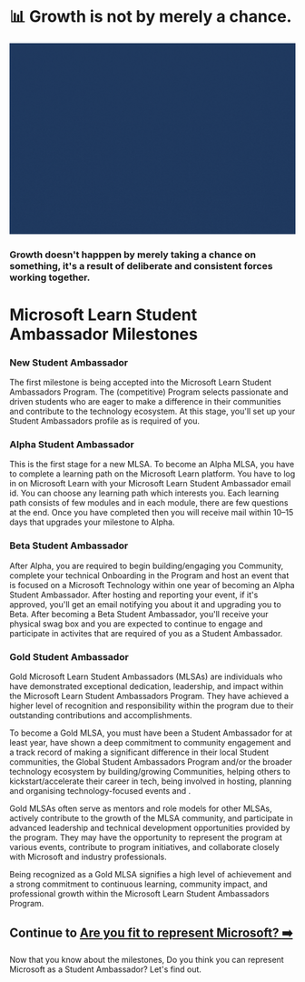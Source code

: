 # :bar_chart: Growth is not by merely a chance.

<img src="./../images/MLSA_Milestones.gif"><br>

<h3> Growth doesn't happpen by merely taking a chance on something, it's a result of deliberate and consistent forces working together. <h3>

  # Microsoft Learn Student Ambassador Milestones

  ### New Student Ambassador

  The first milestone is being accepted into the Microsoft Learn Student Ambassadors Program. The (competitive) Program selects passionate and driven students who are eager to make a difference in their communities and contribute to the technology ecosystem. At this stage, you'll set up your Student Ambassadors profile as is required of you.

  ### Alpha Student Ambassador

  This is the first stage for a new MLSA. To become an Alpha MLSA, you have to complete a learning path on the Microsoft Learn platform. You have to log in on Microsoft Learn with your Microsoft Learn Student Ambassador email id. You can choose any learning path which interests you. Each learning path consists of few modules and in each module, there are few questions at the end. Once you have completed then you will receive mail within 10–15 days that upgrades your milestone to Alpha.

  ### Beta Student Ambassador

  After Alpha, you are required to begin building/engaging you Community, complete your technical Onboarding in the Program and host an event that is focused on a Microsoft Technology within one year of becoming an Alpha Student Ambassador. After hosting and reporting your event, if it's approved, you'll get an email notifying you about it and upgrading you to Beta. After becoming a Beta Student Ambassador, you'll receive your physical swag box and you are expected to continue to engage and participate in activites that are required of you as a Student Ambassador. 

  ### Gold Student Ambassador

  Gold Microsoft Learn Student Ambassadors (MLSAs) are individuals who have demonstrated exceptional dedication, leadership, and impact within the Microsoft Learn Student Ambassadors Program. They have achieved a higher level of recognition and responsibility within the program due to their outstanding contributions and accomplishments.

  To become a Gold MLSA, you must have been a Student Ambassador for at least year, have shown a deep commitment to community engagement and a track record of making a significant difference in their local Student communities, the Global Student Ambassadors Program and/or the broader technology ecosystem by building/growing Communities, helping others to kickstart/accelerate their career in tech, being involved in hosting, planning and organising technology-focused events and .

  Gold MLSAs often serve as mentors and role models for other MLSAs, actively contribute to the growth of the MLSA community, and participate in advanced leadership and technical development opportunities provided by the program. They may have the opportunity to represent the program at various events, contribute to program initiatives, and collaborate closely with Microsoft and industry professionals.

  Being recognized as a Gold MLSA signifies a high level of achievement and a strong commitment to continuous learning, community impact, and professional growth within the Microsoft Learn Student Ambassadors Program.

  ## Continue to [Are you fit to represent Microsoft? :arrow_right:](./4_fit_to_represent_microsoft.md)
  
  Now that you know about the milestones, Do you think you can represent Microsoft as a Student Ambassador? Let's find out. 
